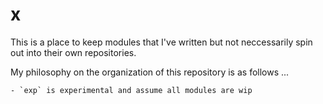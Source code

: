 # x

This is a place to keep modules that I've written but not neccessarily spin out into their own repositories.

My philosophy on the organization of this repository is as follows ...

    - `exp` is experimental and assume all modules are wip
    

